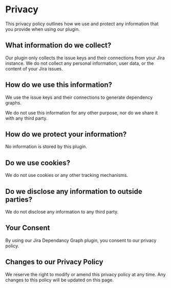 # Privacy

This privacy policy outlines how we use and protect any information that you provide when using our plugin.

## What information do we collect?

Our plugin only collects the issue keys and their connections from your Jira instance. We do not collect any personal information, user data, or the content of your Jira issues.

## How do we use this information?

We use the issue keys and their connections to generate dependency graphs.

We do not use this information for any other purpose, nor do we share it with any third party.

## How do we protect your information?

No information is stored by this plugin.

## Do we use cookies?

We do not use cookies or any other tracking mechanisms.

## Do we disclose any information to outside parties?

We do not disclose any information to any third party.
## Your Consent

By using our Jira Dependancy Graph plugin, you consent to our privacy policy.

## Changes to our Privacy Policy

We reserve the right to modify or amend this privacy policy at any time. Any changes to this policy will be updated on this page.